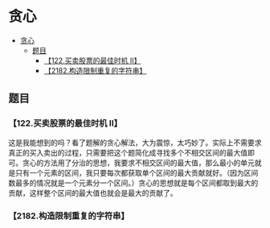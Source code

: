 # 贪心
- [贪心](#贪心)
  - [题目](#题目)
    - [【122.买卖股票的最佳时机 II】](#122买卖股票的最佳时机-ii)
    - [【2182.构造限制重复的字符串】](#2182构造限制重复的字符串)

## 题目

### 【122.买卖股票的最佳时机 II】

这是我能想到的吗？看了题解的贪心解法，大为震惊，太巧妙了。实际上不需要求真正的买入卖出的过程，只需要把这个题简化成寻找多个不相交区间的最大值即可。贪心的方法用了分治的思想，我要求不相交区间的最大值，那么最小的单元就是只有一个元素的区间，我只要每次都获取单个区间的最大贡献就好。（因为区间数最多的情况就是一个元素分一个区间。）贪心的思想就是每个区间都取到最大的贡献，这样整个区间的最大值也就会是最大的贡献了。


### 【2182.构造限制重复的字符串】
